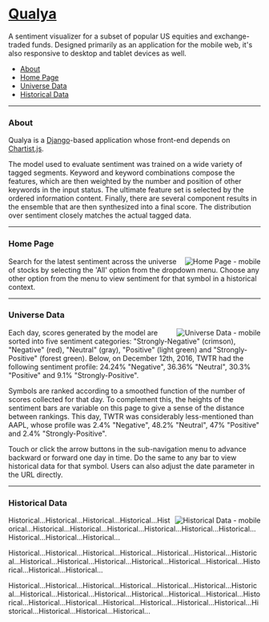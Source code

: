<a href="http://www.qualya.us">Qualya</a>
===

A sentiment visualizer for a subset of popular US equities and exchange-traded funds. Designed primarily as an application for the mobile web, it's also responsive to desktop and tablet devices as well.

* <a href="#about">About</a>
* <a href="#home-page">Home Page</a>
* <a href="#universe-data">Universe Data</a>
* <a href="#historical-data">Historical Data</a>

---
### <a name="about"></a>About

Qualya is a <a href="https://github.com/django/django">Django</a>-based application whose front-end depends on <a href="https://github.com/gionkunz/chartist-js">Chartist.js</a>.

The model used to evaluate sentiment was trained on a wide variety of tagged segments. Keyword and keyword combinations compose the features, which are then weighted by the number and position of other keywords in the input status. The ultimate feature set is selected by the ordered information content. Finally, there are several component results in the ensemble that are then synthesized into a final score. The distribution over sentiment closely matches the actual tagged data.
<br>

---
### <a name="home-page"></a>Home Page<br>

<img alt="Home Page - mobile" align="right" src="https://drive.google.com/uc?export=download&id=0B3rehuqgDPeVajEtbEctaEJ4c0U">

Search for the latest sentiment across the universe of stocks by selecting the 'All' option from the dropdown menu. Choose any other option from the menu to view sentiment for that symbol in a historical context.

---

### <a name="universe-data"></a>Universe Data<br>

<img alt="Universe Data - mobile" align="right" src="https://drive.google.com/uc?export=download&id=0B3rehuqgDPeVcFhtZkxCU05OVjA">

Each day, scores generated by the model are sorted into five sentiment categories: "Strongly-Negative" (crimson), "Negative" (red), "Neutral" (gray), "Positive" (light green) and "Strongly-Positive" (forest green). Below, on December 12th, 2016, TWTR had the following sentiment profile: 24.24% "Negative", 36.36% "Neutral", 30.3% "Positive" and 9.1% "Strongly-Positive".

Symbols are ranked according to a smoothed function of the number of scores collected for that day. To complement this, the heights of the sentiment bars are variable on this page to give a sense of the distance between rankings. This day, TWTR was considerably less-mentioned than AAPL, whose profile was 2.4% "Negative", 48.2% "Neutral", 47% "Positive" and 2.4% "Strongly-Positive".

Touch or click the arrow buttons in the sub-navigation menu to advance backward or forward one day in time. Do the same to any bar to view historical data for that symbol. Users can also adjust the date parameter in the URL directly.

---

### <a name="historical-data"></a>Historical Data<br>

<img alt="Historical Data - mobile" align="right" src="https://drive.google.com/uc?export=download&id=0B3rehuqgDPeVckdHemhsbG1aTTg">

Historical...Historical...Historical...Historical...Historical...Historical...Historical...Historical...Historical...Historical...Historical...Historical...Historical...Historical...

Historical...Historical...Historical...Historical...Historical...Historical...Historical...Historical...Historical...Historical...Historical...Historical...Historical...Historical...Historical...Historical...

Historical...Historical...Historical...Historical...Historical...Historical...Historical...Historical...Historical...Historical...Historical...Historical...Historical...Historical...Historical...Historical...Historical...Historical...Historical...Historical...Historical...Historical...Historical...Historical...

